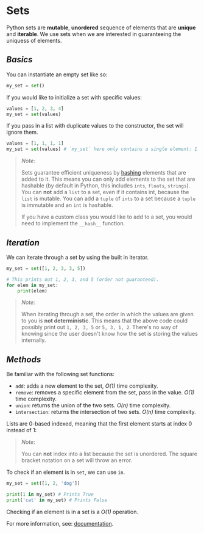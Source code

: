 # Sets

Python sets are **mutable**, **unordered** sequence of elements that are **unique** and **iterable**. We use sets when
we are interested in guaranteeing the uniquess of elements.

## _Basics_

You can instantiate an empty set like so:

```python
my_set = set()
```

If you would like to initialize a set with specific values:

```python
values = [1, 2, 3, 4]
my_set = set(values)
```

If you pass in a list with duplicate values to the constructor, the set will ignore them.

```python
values = [1, 1, 1, 1]
my_set = set(values) # `my_set` here only contains a single element: 1
```

> _Note_:
>
> Sets guarantee efficient uniqueness by [hashing](https://en.wikipedia.org/wiki/Hash_function) elements that
> are added to it. This means you can only add elements to the set that are hashable (by default in Python, this
> includes `ints`, `floats`, `strings`). You can **not** add a `list` to a set, even if it contains
> int, because the `list` is mutable. You can add a `tuple` of `ints` to a set because a `tuple` is immutable and
> an `int` is hashable.
>
> If you have a custom class you would like to add to a set, you would need to implement the `__hash__` function.

## _Iteration_

We can iterate through a set by using the built in iterator.

```python
my_set = set([1, 2, 3, 3, 5])

# This prints out 1, 2, 3, and 5 (order not guaranteed).
for elem in my_set:
    print(elem)
```

> _Note_:
>
> When iterating through a set, the order in which the values are given to you is
> **not deterministic**. This means that the above code could possibly print out
> `1, 2, 3, 5` or `5, 3, 1, 2`. There's no way of knowing since the user doesn't
> know how the set is storing the values internally.

## _Methods_

Be familiar with the following set functions:

- `add`: adds a new element to the set, _O(1)_ time complexity.
- `remove`: removes a specific element from the set, pass in the value. _O(1)_ time complexity.
- `union`: returns the union of the two sets. _O(n)_ time complexity.
- `intersection`: returns the intersection of two sets. _O(n)_ time complexity.

Lists are 0-based indexed, meaning that the first element starts at index 0 instead of 1:

> _Note_:
>
> You can **not** index into a list because the set is unordered. The square bracket notation on a
> set will throw an error.

To check if an element is in `set`, we can use `in`.

```python
my_set = set([1, 2, 'dog'])

print(1 in my_set) # Prints True
print('cat' in my_set) # Prints False
```

Checking if an element is in a set is a _O(1)_ operation.

For more information, see: [documentation](https://docs.python.org/3/tutorial/datastructures.html).
